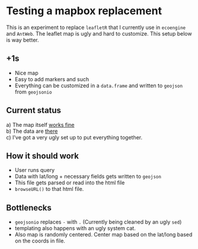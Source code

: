 
# Testing a mapbox replacement

This is an experiment to replace `leafletR` that I currently use in `ecoengine` and `AntWeb`. The leaflet map is ugly and hard to customize. This setup below is way better.

## +1s
* Nice map
* Easy to add markers and such
* Everything can be customized in a `data.frame` and written to `geojson` from `geojsonio`



## Current status

a) The map itself [works fine](http://karthik.github.io/mapbox-test/)  
b) The data are [there](https://github.com/karthik/mapbox-test/blob/master/notes.md#example-data)  
c) I've got a very ugly set up to put everything together.

## How it should work

* User runs query
* Data with lat/long + necessary fields gets written to `geojson`
* This file gets parsed or read into the html file
* `browseURL()` to that html file.

## Bottlenecks

* `geojsonio` replaces `-` with `.` (Currently being cleaned by an ugly `sed`)
* templating also happens with an ugly system cat.
* Also map is randomly centered. Center map based on the lat/long based on the coords in file. 


